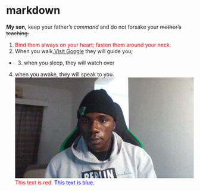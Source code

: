 # markdown
**My son,** keep your father’s *command* and do not forsake your ~~mother’s teaching.~~
1. <span style="color: red;">Bind them always on your heart; fasten them around your neck.</span> 
2. When you walk,[Visit Google](https://www.google.com) they will guide you; 
- 3. when you sleep, they will watch over 
4. when you awake, they will speak to you.
![Alt text](WIN_20221109_05_59_21_Pro.jpg)
<span style="color: red;">This text is red.</span>
<span style="color: blue;">This text is blue.</span>